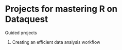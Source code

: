 # Projects for mastering R on Dataquest
Guided projects

1. Creating an efficient data analysis workflow
